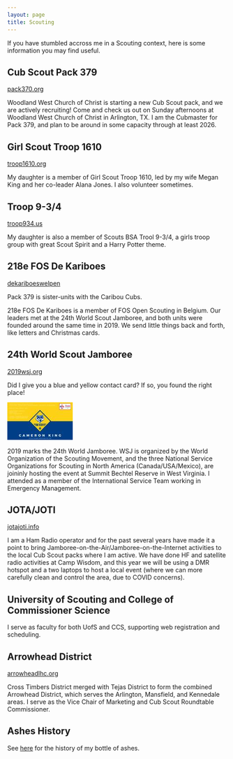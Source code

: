 ```yaml
---
layout: page
title: Scouting
---
```


If you have stumbled accross me in a Scouting context, here is some information
you may find useful.

## Cub Scout Pack 379
[pack370.org](https://www.pack379.org)

Woodland West Church of Christ is starting a new Cub Scout pack, and we are
actively recruiting! Come and check us out on Sunday afternoons at Woodland
West Church of Christ in Arlington, TX.  I am the Cubmaster for Pack 379, 
and plan to be around in some capacity through at least 2026.

## Girl Scout Troop 1610
[troop1610.org](http://www.troop1610.org)

My daughter is a member of Girl Scout Troop 1610, led by my wife Megan King and
her co-leader Alana Jones.  I also volunteer sometimes.

## Troop 9-3/4
[troop934.us](https://www.troop934.us)

My daughter is also a member of Scouts BSA Trool 9-3/4, a girls troop group 
with great Scout Spirit and a Harry Potter theme.

## 218e FOS De Kariboes
[dekariboeswelpen](https://caenepeelfauve.wixsite.com/dekariboeswelpen)

Pack 379 is sister-units with the Caribou Cubs.

218e FOS De Kariboes is a member of FOS Open Scouting in Belgium.  Our leaders
met at the 24th World Scout Jamboree, and both units were founded around the
same time in 2019. We send little things back and forth, like letters and
Christmas cards.

## 24th World Scout Jamboree
[2019wsj.org](https://www.2019wsj.org)

Did I give you a blue and yellow contact card? If so, you found the right
place!

![24th World Scout Jamboree contact card for Cameron King][wsjcc]

2019 marks the 24th World Jamboree. WSJ is organized by the World
Organization of the Scouting Movement, and the three National Service
Organizations for Scouting in North America (Canada/USA/Mexico), are joininly
hosting the event at Summit Bechtel Reserve in West Virginia. I attended as a
member of the International Service Team working in Emergency Management.

[wsjcc]: /public/content/images/wsj19-contact-card.jpg

## JOTA/JOTI
[jotajoti.info](https://www.jotajoti.info)

I am a Ham Radio operator and for the past several years have made it a point
to bring Jamboree-on-the-Air/Jamboree-on-the-Internet activities to the local
Cub Scout packs where I am active.  We have done HF and satellite radio
activities at Camp Wisdom, and this year we will be using a DMR hotspot and a
two laptops to host a local event (where we can more carefully clean and
control the area, due to COVID concerns).

## University of Scouting and College of Commissioner Science

I serve as faculty for both UofS and CCS, supporting web registration and scheduling.

## Arrowhead District
[arrowheadlhc.org](https://www.arrowheadlhc.org)

Cross Timbers District merged with Tejas District to form the combined 
Arrowhead District, which serves the Arlington, Mansfield, and Kennedale 
areas.  I serve as the Vice Chair of Marketing and Cub Scout Roundtable 
Commissioner.

## Ashes History
See [here](/ashes/) for the history of my bottle of ashes.

